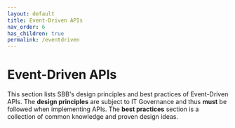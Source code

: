 ```yaml
---
layout: default
title: Event-Driven APIs
nav_order: 6
has_children: true
permalink: /eventdriven
---
```


Event-Driven APIs
=================


This section lists SBB's design principles and best practices of Event-Driven APIs. The **design principles** are 
subject to IT Governance and thus **must** be followed when implementing APIs. The **best practices** section 
is a collection of common knowledge and proven design ideas.
